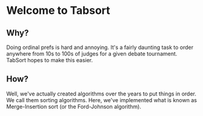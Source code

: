 # Welcome to Tabsort
## Why?
Doing ordinal prefs is hard and annoying. It's a fairly daunting task to order anywhere from 10s to 100s of judges for a given debate tournament.
TabSort hopes to make this easier.
## How?
Well, we've actually created algorithms over the years to put things in order. We call them sorting algorithms.
Here, we've implemented what is known as Merge-Insertion sort (or the Ford-Johnson algorithm).
